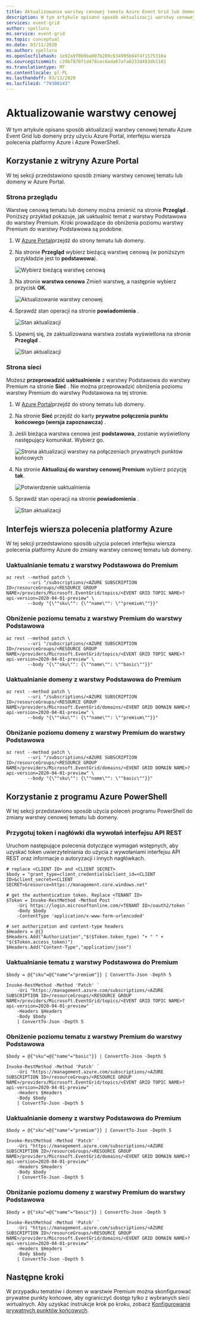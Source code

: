```yaml
---
title: Aktualizowanie warstwy cenowej tematu Azure Event Grid lub domeny
description: W tym artykule opisano sposób aktualizacji warstwy cenowej tematu Azure Event Grid lub domeny (Basic to Premium, Premium to Basic) przy użyciu Azure Portal, interfejsu wiersza polecenia platformy Azure i Azure PowerShell.
services: event-grid
author: spelluru
ms.service: event-grid
ms.topic: conceptual
ms.date: 03/11/2020
ms.author: spelluru
ms.openlocfilehash: 1e92a9f0b9ba007b289c634995b04f4f1575310a
ms.sourcegitcommit: c29b7870f1d478cec6ada67afa0233d483db1181
ms.translationtype: MT
ms.contentlocale: pl-PL
ms.lasthandoff: 03/13/2020
ms.locfileid: "79300143"
---
```

# <a name="update-pricing-tier"></a>Aktualizowanie warstwy cenowej 
W tym artykule opisano sposób aktualizacji warstwy cenowej tematu Azure Event Grid lub domeny przy użyciu Azure Portal, interfejsu wiersza polecenia platformy Azure i Azure PowerShell. 

## <a name="use-azure-portal"></a>Korzystanie z witryny Azure Portal
W tej sekcji przedstawiono sposób zmiany warstwy cenowej tematu lub domeny w Azure Portal. 

### <a name="overview-page"></a>Strona przeglądu
Warstwę cenową tematu lub domeny można zmienić na stronie **Przegląd** . Poniższy przykład pokazuje, jak uaktualnić temat z warstwy Podstawowa do warstwy Premium. Kroki prowadzące do obniżenia poziomu warstwy Premium do warstwy Podstawowa są podobne.

1. W [Azure Portal](https://portal.azure.com)przejdź do strony tematu lub domeny. 
2. Na stronie **Przegląd** wybierz bieżącą warstwę cenową (w poniższym przykładzie jest to **podstawowa**).
    
    ![Wybierz bieżącą warstwę cenową](./media/update-tier/select-tier.png)
3. Na stronie **warstwa cenowa** Zmień warstwę, a następnie wybierz przycisk **OK**. 

    ![Aktualizowanie warstwy cenowej](./media/update-tier/change-tier.png)
4. Sprawdź stan operacji na stronie **powiadomienia** .

    ![Stan aktualizacji](./media/update-tier/status.png)    
5. Upewnij się, że zaktualizowana warstwa została wyświetlona na stronie **Przegląd** . 

    ![Stan aktualizacji](./media/update-tier/changed-tier.png)

### <a name="networking-page"></a>Strona sieci
Możesz **przeprowadzić uaktualnienie** z warstwy Podstawowa do warstwy Premium na stronie **Sieć** . Nie można przeprowadzić obniżenia poziomu warstwy Premium do warstwy Podstawowa na tej stronie. 

1. W [Azure Portal](https://portal.azure.com)przejdź do strony tematu lub domeny. 
2. Na stronie **Sieć** przejdź do karty **prywatne połączenia punktu końcowego (wersja zapoznawcza)** . 
3. Jeśli bieżąca warstwa cenowa jest **podstawowa**, zostanie wyświetlony następujący komunikat. Wybierz go. 

    ![Strona aktualizacji warstwy na połączeniach prywatnych punktów końcowych](./media/update-tier/private-endpoint-connections-page.png)
4. Na stronie **Aktualizuj do warstwy cenowej Premium** wybierz pozycję **tak**. 
    
    ![Potwierdzenie uaktualnienia](./media/update-tier/message-private-endpoint-connection.png)
5. Sprawdź stan operacji na stronie **powiadomienia** .

    ![Stan aktualizacji](./media/update-tier/status.png)



## <a name="use-azure-cli"></a>Interfejs wiersza polecenia platformy Azure
W tej sekcji przedstawiono sposób użycia poleceń interfejsu wiersza polecenia platformy Azure do zmiany warstwy cenowej tematu lub domeny. 

### <a name="upgrade-a-topic-from-basic-to-premium"></a>Uaktualnianie tematu z warstwy Podstawowa do Premium

```azurecli-interactive
az rest --method patch \
        --uri "/subscriptions/<AZURE SUBSCRIPTION ID>/resourceGroups/<RESOURCE GROUP NAME>/providers/Microsoft.EventGrid/topics/<EVENT GRID TOPIC NAME>?api-version=2020-04-01-preview" \
        --body "{\""sku\"": {\""name\"": \""premium\""}}"
```

### <a name="downgrade-a-topic-from-premium-to-basic"></a>Obniżenie poziomu tematu z warstwy Premium do warstwy Podstawowa

```azurecli-interactive
az rest --method patch \
        --uri "/subscriptions/<AZURE SUBSCRIPTION ID>/resourceGroups/<RESOURCE GROUP NAME>/providers/Microsoft.EventGrid/topics/<EVENT GRID TOPIC NAME>?api-version=2020-04-01-preview" \
        --body "{\""sku\"": {\""name\"": \""basic\""}}"
```

### <a name="upgrade-a-domain-from-basic-to-premium"></a>Uaktualnianie domeny z warstwy Podstawowa do Premium

```azurecli-interactive
az rest --method patch \
        --uri "/subscriptions/<AZURE SUBSCRIPTION ID>/resourceGroups/<RESOURCE GROUP NAME>/providers/Microsoft.EventGrid/domains/<EVENT GRID DOMAIN NAME>?api-version=2020-04-01-preview" \
        --body "{\""sku\"": {\""name\"": \""premium\""}}"
```

### <a name="downgrade-a-domain-from-premium-to-basic"></a>Obniżanie poziomu domeny z warstwy Premium do warstwy Podstawowa

```azurecli-interactive
az rest --method patch \
        --uri "/subscriptions/<AZURE SUBSCRIPTION ID>/resourceGroups/<RESOURCE GROUP NAME>/providers/Microsoft.EventGrid/domains/<EVENT GRID DOMAIN NAME>?api-version=2020-04-01-preview" \
        --body "{\""sku\"": {\""name\"": \""basic\""}}"
```



## <a name="use-azure-powershell"></a>Korzystanie z programu Azure PowerShell
W tej sekcji przedstawiono sposób użycia poleceń programu PowerShell do zmiany warstwy cenowej tematu lub domeny. 

### <a name="prepare-token-and-headers-for-rest-api-calls"></a>Przygotuj token i nagłówki dla wywołań interfejsu API REST 
Uruchom następujące polecenia dotyczące wymagań wstępnych, aby uzyskać token uwierzytelniania do użycia z wywołaniami interfejsu API REST oraz informacje o autoryzacji i innych nagłówkach. 

```azurepowershell-interactive
# replace <CLIENT ID> and <CLIENT SECRET>
$body = "grant_type=client_credentials&client_id=<CLIENT ID>&client_secret=<CLIENT SECRET>&resource=https://management.core.windows.net"

# get the authentication token. Replace <TENANT ID>
$Token = Invoke-RestMethod -Method Post `
    -Uri https://login.microsoftonline.com/<TENANT ID>/oauth2/token `
    -Body $body `
    -ContentType 'application/x-www-form-urlencoded'

# set authorization and content-type headers
$Headers = @{}
$Headers.Add("Authorization","$($Token.token_type) "+ " " + "$($Token.access_token)")
$Headers.Add("Content-Type","application/json")
```

### <a name="upgrade-a-topic-from-basic-to-premium"></a>Uaktualnianie tematu z warstwy Podstawowa do Premium

```azurepowershell-interactive
$body = @{"sku"=@{"name"="premium"}} | ConvertTo-Json -Depth 5

Invoke-RestMethod -Method 'Patch' `
    -Uri "https://management.azure.com/subscriptions/<AZURE SUBSCRIPTION ID>/resourceGroups/<RESOURCE GROUP NAME>/providers/Microsoft.EventGrid/topics/<EVENT GRID TOPIC NAME>?api-version=2020-04-01-preview" `
    -Headers $Headers `
    -Body $body `
    | ConvertTo-Json -Depth 5
```

### <a name="downgrade-a-topic-from-premium-to-basic"></a>Obniżenie poziomu tematu z warstwy Premium do warstwy Podstawowa

```azurepowershell-interactive
$body = @{"sku"=@{"name"="basic"}} | ConvertTo-Json -Depth 5

Invoke-RestMethod -Method 'Patch' `
    -Uri "https://management.azure.com/subscriptions/<AZURE SUBSCRIPTION ID>/resourceGroups/<RESOURCE GROUP NAME>/providers/Microsoft.EventGrid/topics/<EVENT GRID TOPIC NAME>?api-version=2020-04-01-preview" `
    -Headers $Headers `
    -Body $body `
    | ConvertTo-Json -Depth 5
```

### <a name="upgrade-a-domain-from-basic-to-premium"></a>Uaktualnianie domeny z warstwy Podstawowa do Premium

```azurepowershell-interactive
$body = @{"sku"=@{"name"="premium"}} | ConvertTo-Json -Depth 5

Invoke-RestMethod -Method 'Patch' `
    -Uri "https://management.azure.com/subscriptions/<AZURE SUBSCRIPTION ID>/resourceGroups/<RESOURCE GROUP NAME>/providers/Microsoft.EventGrid/domains/<EVENT GRID DOMAIN NAME>?api-version=2020-04-01-preview" `
    -Headers $Headers `
    -Body $body `
    | ConvertTo-Json -Depth 5
```

### <a name="downgrade-a-domain-from-premium-to-basic"></a>Obniżanie poziomu domeny z warstwy Premium do warstwy Podstawowa

```azurepowershell-interactive
$body = @{"sku"=@{"name"="basic"}} | ConvertTo-Json -Depth 5

Invoke-RestMethod -Method 'Patch' `
    -Uri "https://management.azure.com/subscriptions/<AZURE SUBSCRIPTION ID>/resourceGroups/<RESOURCE GROUP NAME>/providers/Microsoft.EventGrid/domains/<EVENT GRID DOMAIN NAME>?api-version=2020-04-01-preview" `
    -Headers $Headers `
    -Body $body `
    | ConvertTo-Json -Depth 5
```

## <a name="next-steps"></a>Następne kroki
W przypadku tematów i domen w warstwie Premium można skonfigurować prywatne punkty końcowe, aby ograniczyć dostęp tylko z wybranych sieci wirtualnych. Aby uzyskać instrukcje krok po kroku, zobacz [Konfigurowanie prywatnych punktów końcowych](configure-private-endpoints.md).
